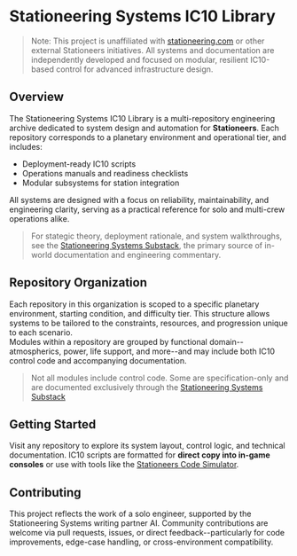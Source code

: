 # Stationeering Systems IC10 Library

> Note: This project is unaffiliated with [stationeering.com](https://stationeering.com) or other external Stationeers initiatives.  All systems and documentation are independently developed and focused on modular, resilient IC10-based control for advanced infrastructure design.

## Overview
The Stationeering Systems IC10 Library is a multi-repository engineering archive dedicated to system design and automation for **Stationeers**.  Each repository corresponds to a planetary environment and operational tier, and includes:

* Deployment-ready IC10 scripts
* Operations manuals and readiness checklists
* Modular subsystems for station integration

All systems are designed with a focus on reliability, maintainability, and engineering clarity, serving as a practical reference for solo and multi-crew operations alike.

> For stategic theory, deployment rationale, and system walkthroughs, see the [Stationeering Systems Substack](https://stationeering.substack.com), the primary source of in-world documentation and engineering commentary.

## Repository Organization
Each repository in this organization is scoped to a specific planetary environment, starting condition, and difficulty tier.  This structure allows systems to be tailored to the constraints, resources, and progression unique to each scenario.  
Modules within a repository are grouped by functional domain--atmospherics, power, life support, and more--and may include both IC10 control code and accompanying documentation.
> Not all modules include control code.  Some are specification-only and are documented exclusively through the [Stationeering Systems Substack](https://stationeering.substack.com)

## Getting Started
Visit any repository to explore its system layout, control logic, and technical documentation.  IC10 scripts are formatted for **direct copy into in-game consoles** or use with tools like the [Stationeers Code Simulator](ic10.dev).

## Contributing
This project reflects the work of a solo engineer, supported by the Stationeering Systems writing partner AI.  Community contributions are welcome via pull requests, issues, or direct feedback--particularly for code improvements, edge-case handling, or cross-environment compatibility.
